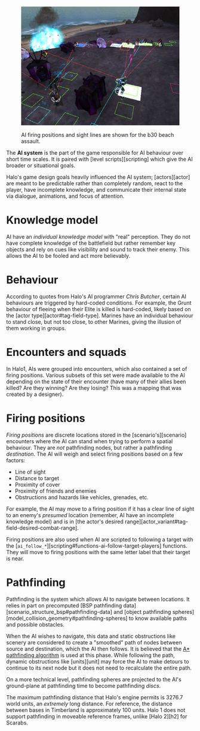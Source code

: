 <figure>
  <a href="ai.jpg">
    <img src="ai.jpg" alt=""/>
  </a>
  <figcaption>
    <p>AI firing positions and sight lines are shown for the b30 beach assault.</p>
  </figcaption>
</figure>

The **AI system** is the part of the game responsible for AI behaviour over short time scales. It is paired with [level scripts][scripting] which give the AI broader or situational goals.

Halo's game design goals heavily influenced the AI system; [actors][actor] are meant to be predictable rather than completely random, react to the player, have incomplete knowledge, and communicate their internal state via dialogue, animations, and focus of attention.

# Knowledge model
AI have an _individual knowledge model_ with "real" perception. They do not have complete knowledge of the battlefield but rather remember key objects and rely on cues like visibility and sound to track their enemy. This allows the AI to be fooled and act more believably.

# Behaviour
According to quotes from Halo's AI programmer _Chris Butcher_, certain AI behaviours are triggered by hard-coded conditions. For example, the Grunt behaviour of fleeing when their Elite is killed is hard-coded, likely based on the [actor type][actor#tag-field-type]. Marines have an individual behaviour to stand close, but not too close, to other Marines, giving the illusion of them working in groups.

# Encounters and squads
In Halo1, AIs were grouped into encounters, which also contained a set of firing positions. Various subsets of this set were made available to the AI depending on the state of their encounter (have many of their allies been killed? Are they winning? Are they losing? This was a mapping that was created by a designer).

# Firing positions
_Firing positions_ are discrete locations stored in the [scenario's][scenario] encounters where the AI can stand when trying to perform a spatial behaviour. They are _not_ pathfinding nodes, but rather a pathfinding _destination_. The AI will weigh and select firing positions based on a few factors:

* Line of sight
* Distance to target
* Proximity of cover
* Proximity of friends and enemies
* Obstructions and hazards like vehicles, grenades, etc.

For example, the AI may move to a firing position if it has a clear line of sight to an enemy's _presumed_ location (remember, AI have an incomplete knowledge model) and is in [the actor's desired range][actor_variant#tag-field-desired-combat-range].

Firing positions are also used when AI are scripted to following a target with the [`ai_follow_*`][scripting#functions-ai-follow-target-players] functions. They will move to firing positions with the same letter label that their target is near.

# Pathfinding
Pathfinding is the system which allows AI to navigate between locations. It relies in part on precomputed [BSP pathfinding data][scenario_structure_bsp#pathfinding-data] and [object pathfinding spheres][model_collision_geometry#pathfinding-spheres] to know available paths and possible obstacles.

When the AI wishes to navigate, this data and static obstructions like scenery are considered to create a "smoothed" path of nodes between source and destination, which the AI then follows. It is believed that the [A* pathfinding algorithm][a-star-wiki] is used at this phase. While following the path, dynamic obstructions like [units][unit] may force the AI to make detours to continue to its next node but it does not need to recalculate the entire path.

On a more technical level, pathfinding spheres are projected to the AI's ground-plane at pathfinding time to become pathfinding _discs_.

The maximum pathfinding distance that Halo's engine permits is 3276.7 world units, an _extremely_ long distance. For reference, the distance between bases in Timberland is approximately 100 units. Halo 1 does not support pathfinding in moveable reference frames, unlike [Halo 2][h2] for Scarabs.


[a-star-wiki]: https://en.wikipedia.org/wiki/A*_search_algorithm
